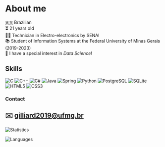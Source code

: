# About me
🇧🇷 Brazilian   
⏳ 21 years old   
👨‍🎓 Technician in Electro-electronics by SENAI   
📚 Student of Information Systems at the Federal University of Minas Gerais (2019-2023)   
🤩 I have a special interest in *Data Science*!
## Skills
![C](https://img.shields.io/badge/C-00599C?style=for-the-badge&logo=c&logoColor=white)
![C++](https://img.shields.io/badge/C%2B%2B-00599C?style=for-the-badge&logo=c%2B%2B&logoColor=white)
![C#](https://img.shields.io/badge/C%23-239120?style=for-the-badge&logo=c-sharp&logoColor=white)
![Java](https://img.shields.io/badge/Java-ED8B00?style=for-the-badge&logo=java&logoColor=white)
![Spring](https://img.shields.io/badge/Spring-6DB33F?style=for-the-badge&logo=spring&logoColor=white)
![Python](https://img.shields.io/badge/Python-14354C?style=for-the-badge&logo=python&logoColor=white)
![PostgreSQL](https://img.shields.io/badge/PostgreSQL-316192?style=for-the-badge&logo=postgresql&logoColor=white)
![SQLite](https://img.shields.io/badge/SQLite-07405E?style=for-the-badge&logo=sqlite&logoColor=white)
![HTML5](https://img.shields.io/badge/HTML5-E34F26?style=for-the-badge&logo=html5&logoColor=white)
![CSS3](https://img.shields.io/badge/CSS3-1572B6?style=for-the-badge&logo=css3&logoColor=white)
### Contact
✉️ gilliard2019@ufmg.br
---
![Statistics](https://github-readme-stats.vercel.app/api?username=gilliardrodrigues&theme=blue-green)

![Languages](https://github-readme-stats.vercel.app/api/top-langs/?username=gilliardrodrigues&theme=blue-green)
